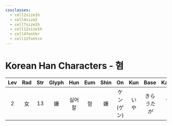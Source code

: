 ```yaml
---
cssclasses:
  - cell2size1h
  - cell4size2
  - cell7size1h
  - cell12size1h
  - cell4fontkr
  - cell12fontcn
---
```


# Korean Han Characters - 혐

| Lev | Rad | Str | Glyph | Hun | Eum | Shin |     On     | Kun |    Base     |   Kana   | Simp | Man  | Can  | Viet |
| :-: | :-: | :-: | :---: | :-: | :-: | :--: | :--------: | :-: | :---------: | :------: | :--: | :--: | :--: | :--: |
|  2  |  女  | 13  |   嫌   | 싫어할 |  혐  |  嫌   | ケン<br>(ゲン) | いや  | きら<br>*うたが* | う<br>*う* |  嫌   | xián | jim4 | hiềm |
